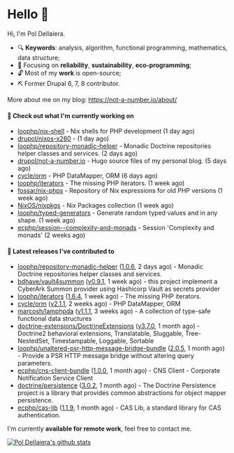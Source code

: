 # Hello 👋

Hi, I'm Pol Dellaiera.

- 🔍 **Keywords**: analysis, algorithm, functional programming, mathematics, data structure;
- 🎯 Focusing on **reliability**, **sustainability**, **eco-programming**;
- 🔓 Most of my **work** is open-source;
- ⛏️ Former Drupal 6, 7, 8 contributor.

More about me on my blog: https://not-a-number.io/about/

#### 👷 Check out what I'm currently working on

- [loophp/nix-shell](https://github.com/loophp/nix-shell) - Nix shells for PHP development (1 day ago)
- [drupol/nixos-x260](https://github.com/drupol/nixos-x260) -  (1 day ago)
- [loophp/repository-monadic-helper](https://github.com/loophp/repository-monadic-helper) - Monadic Doctrine repositories helper classes and services. (2 days ago)
- [drupol/not-a-number.io](https://github.com/drupol/not-a-number.io) - Hugo source files of my personal blog. (5 days ago)
- [cycle/orm](https://github.com/cycle/orm) - PHP DataMapper, ORM (6 days ago)
- [loophp/iterators](https://github.com/loophp/iterators) - The missing PHP iterators. (1 week ago)
- [fossar/nix-phps](https://github.com/fossar/nix-phps) - Repository of Nix expressions for old PHP versions (1 week ago)
- [NixOS/nixpkgs](https://github.com/NixOS/nixpkgs) - Nix Packages collection (1 week ago)
- [loophp/typed-generators](https://github.com/loophp/typed-generators) - Generate random typed values and in any shape. (1 week ago)
- [ecphp/session--complexity-and-monads](https://github.com/ecphp/session--complexity-and-monads) - Session &#39;Complexity and monads&#39; (2 weeks ago)

#### 🔭 Latest releases I've contributed to

- [loophp/repository-monadic-helper](https://github.com/loophp/repository-monadic-helper) ([1.0.6](https://github.com/loophp/repository-monadic-helper/releases/tag/1.0.6), 2 days ago) - Monadic Doctrine repositories helper classes and services.
- [bdhave/vault4summon](https://github.com/bdhave/vault4summon) ([v0.9.1](https://github.com/bdhave/vault4summon/releases/tag/v0.9.1), 1 week ago) - this project implement a CyberArk Summon provider using Hashicorp Vault as secrets provider
- [loophp/iterators](https://github.com/loophp/iterators) ([1.6.4](https://github.com/loophp/iterators/releases/tag/1.6.4), 1 week ago) - The missing PHP iterators.
- [cycle/orm](https://github.com/cycle/orm) ([v2.1.1](https://github.com/cycle/orm/releases/tag/v2.1.1), 2 weeks ago) - PHP DataMapper, ORM
- [marcosh/lamphpda](https://github.com/marcosh/lamphpda) ([v1.1.1](https://github.com/marcosh/lamphpda/releases/tag/v1.1.1), 3 weeks ago) - A collection of type-safe functional data structures
- [doctrine-extensions/DoctrineExtensions](https://github.com/doctrine-extensions/DoctrineExtensions) ([v3.7.0](https://github.com/doctrine-extensions/DoctrineExtensions/releases/tag/v3.7.0), 1 month ago) - Doctrine2 behavioral extensions, Translatable, Sluggable, Tree-NestedSet, Timestampable, Loggable, Sortable
- [loophp/unaltered-psr-http-message-bridge-bundle](https://github.com/loophp/unaltered-psr-http-message-bridge-bundle) ([2.0.5](https://github.com/loophp/unaltered-psr-http-message-bridge-bundle/releases/tag/2.0.5), 1 month ago) - Provide a PSR HTTP message bridge without altering query parameters.
- [ecphp/cns-client-bundle](https://github.com/ecphp/cns-client-bundle) ([1.0.0](https://github.com/ecphp/cns-client-bundle/releases/tag/1.0.0), 1 month ago) - CNS Client - Corporate Notification Service Client
- [doctrine/persistence](https://github.com/doctrine/persistence) ([3.0.2](https://github.com/doctrine/persistence/releases/tag/3.0.2), 1 month ago) - The Doctrine Persistence project is a library that provides common abstractions for object mapper persistence.
- [ecphp/cas-lib](https://github.com/ecphp/cas-lib) ([1.1.9](https://github.com/ecphp/cas-lib/releases/tag/1.1.9), 1 month ago) - CAS Lib, a standard library for CAS authentication.

I'm currently **available for remote work**, feel free to contact me.

[![Pol Dellaiera's github stats](https://github-readme-stats.vercel.app/api?username=drupol&count_private=true&show_icons=true)](https://github.com/drupol)
